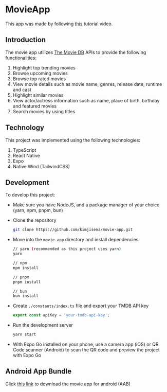 # MovieApp

This app was made by following [this](https://youtu.be/Q1xQuCpYIFE) tutorial video.

## Introduction

The movie app utilizes [The Movie DB](https://www.themoviedb.org/) APIs to provide the following functionalities:

1. Highlight top trending movies
2. Browse upcoming movies
3. Browse top rated movies
4. View movie details such as movie name, genres, release date, runtime and cast
5. Highlight similar movies
6. View actor/actress information such as name, place of birth, birthday and featured movies
7. Search movies by using titles

## Technology

This project was implemented using the following technologies:

1. TypeScript
2. React Native
3. Expo
4. Native Wind (TailwindCSS)

## Development

To develop this project:

- Make sure you have NodeJS, and a package manager of your choice (yarn, npm, pnpm, bun)

- Clone the repository
  
    ```sh
    git clone https://github.com/kimjisena/movie-app.git
    ```
- Move into the `movie-app` directory and install dependencies
  
    ```sh
    // yarn (recommended as this project uses yarn)
    yarn

    // npm
    npm install

    // pnpm
    pnpm install

    // bun
    bun install
    ```
- Create `./constants/index.ts` file and export your TMDB API key 

    ```js
    export const apiKey = 'your-tmdb-api-key';
    ```
- Run the development server

    ```sh
    yarn start
    ```
- With Expo Go installed on your phone, use a camera app (iOS) or QR Code scanner (Android) to 
scan the QR code and preview the project with Expo Go

## Android App Bundle

Click [this link](https://expo.dev/artifacts/eas/45cB9UHsd85uU5nvRZd3Fn.aab) to download the movie app for android (AAB)

